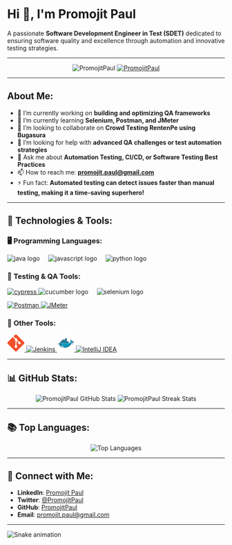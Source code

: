 # Hi 👋, I'm Promojit Paul
A passionate **Software Development Engineer in Test (SDET)** dedicated to ensuring software quality and excellence through automation and innovative testing strategies.

---

<!-- Profile Views and Social Media Badges -->
<p align="center">
  <img src="https://komarev.com/ghpvc/?username=PromojitPaul&label=Profile%20views&color=0e75b6&style=flat" alt="PromojitPaul" />
  <a href="https://twitter.com/PromojitPaul" target="blank"><img src="https://img.shields.io/twitter/follow/PromojitPaul?logo=twitter&style=for-the-badge" alt="PromojitPaul" /></a>
</p>

---

## About Me:
- 🔭 I’m currently working on **building and optimizing QA frameworks**
- 🌱 I’m currently learning **Selenium, Postman, and JMeter**
- 👯 I’m looking to collaborate on **Crowd Testing RentenPe using Bugasura**
- 🤔 I’m looking for help with **advanced QA challenges or test automation strategies**
- 💬 Ask me about **Automation Testing, CI/CD, or Software Testing Best Practices**
- 📫 How to reach me: **promojit.paul@gmail.com**
- ⚡ Fun fact: **Automated testing can detect issues faster than manual testing, making it a time-saving superhero!**

---

## 🔧 Technologies & Tools:

### 🖥️ **Programming Languages**:
<p align="left">
<div align="left">
  <img src="https://cdn.jsdelivr.net/gh/devicons/devicon/icons/java/java-original.svg" height="40" alt="java logo"  />
  <img width="12" />
  <img src="https://cdn.jsdelivr.net/gh/devicons/devicon/icons/javascript/javascript-original.svg" height="40" alt="javascript logo"  />
  <img width="12" />
  <img src="https://cdn.jsdelivr.net/gh/devicons/devicon/icons/python/python-original.svg" height="40" alt="python logo"  />
</div>

###
</p>


### 🧪 **Testing & QA Tools**:
<p align="left">
<div align="left">  
  <a href="https://www.cypress.io" target="_blank" rel="noreferrer"> <img src="https://raw.githubusercontent.com/simple-icons/simple-icons/6e46ec1fc23b60c8fd0d2f2ff46db82e16dbd75f/icons/cypress.svg" alt="cypress" width="40" height="40"/> </a>
  <img src="https://cdn.simpleicons.org/cucumber/23D96C" height="40" alt="cucumber logo"  />
  <img width="12" />
  <img src="https://cdn.jsdelivr.net/gh/devicons/devicon/icons/selenium/selenium-original.svg" height="40" alt="selenium logo"  />

  <a href="https://www.postman.com/" target="_blank"> <img src="https://www.vectorlogo.zone/logos/getpostman/getpostman-icon.svg" alt="Postman" width="40" height="40"/> </a>
  <a href="https://jmeter.apache.org/" target="_blank"> <img src="https://upload.wikimedia.org/wikipedia/commons/9/9c/Apache_JMeter_logo.svg" alt="JMeter" width="40" height="40"/> </a>
  </div>
</p>

### 🔧 **Other Tools**:
<p align="left">
  <a href="https://git-scm.com/" target="_blank"> <img src="https://raw.githubusercontent.com/devicons/devicon/master/icons/git/git-original.svg" alt="Git" width="40" height="40"/> </a>
  <a href="https://www.jenkins.io/" target="_blank"> <img src="https://upload.wikimedia.org/wikipedia/commons/d/d1/Jenkins_logo.svg" alt="Jenkins" width="40" height="40"/> </a>
  <a href="https://www.docker.com/" target="_blank"> <img src="https://raw.githubusercontent.com/devicons/devicon/master/icons/docker/docker-original.svg" alt="Docker" width="40" height="40"/> </a>
  <a href="https://www.jetbrains.com/idea/" target="_blank"> <img src="https://upload.wikimedia.org/wikipedia/commons/a/a7/IntelliJ_IDEA_Logo.svg" alt="IntelliJ IDEA" width="40" height="40"/> </a>
</p>

---

## 📊 GitHub Stats:
<p align="center">
  <img src="https://github-readme-stats.vercel.app/api?username=PromojitPaul&show_icons=true&theme=radical" alt="PromojitPaul GitHub Stats" />
  <img src="https://github-readme-streak-stats.herokuapp.com/?user=PromojitPaul&theme=radical" alt="PromojitPaul Streak Stats" />
</p>

---

## 📚 Top Languages:
<p align="center">
  <img src="https://github-readme-stats.vercel.app/api/top-langs?username=PromojitPaul&layout=compact&theme=radical" alt="Top Languages" />
</p>

---

## 🤝 Connect with Me:
- **LinkedIn**: [Promojit Paul](https://www.linkedin.com/in/promojitpaul/)
- **Twitter**: [@PromojitPaul](https://twitter.com/PromojitPaul)
- **GitHub**: [PromojitPaul](https://github.com/PromojitPaul)
- **Email**: [promojit.paul@gmail.com](mailto:promojit.paul@gmail.com)

---

<!-- Fun Element -->
![Snake animation](https://github.com/PromojitPaul/PromojitPaul/blob/output/snake.svg)
